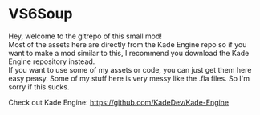 # VS6Soup

Hey, welcome to the gitrepo of this small mod!
</br>Most of the assets here are directly from the Kade Engine repo so if you want to make a mod similar to this, I recommend you download the Kade Engine repository instead.
</br>If you want to use some of my assets or code, you can just get them here easy peasy. Some of my stuff here is very messy like the .fla files. So I'm sorry if this sucks.

Check out Kade Engine:
https://github.com/KadeDev/Kade-Engine
